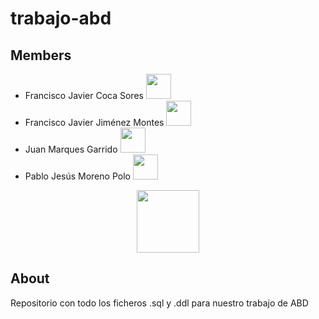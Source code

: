 # trabajo-abd
## Members
- Francisco Javier Coca Sores <img src="https://cdn.frankerfacez.com/emoticon/303956/4" width="40"/>
- Francisco Javier Jiménez Montes <img src="https://cdn.frankerfacez.com/emoticon/303956/4" width="40"/>
- Juan Marques Garrido <img src="https://cdn.frankerfacez.com/emoticon/303956/4" width="40"/>
- Pablo Jesús Moreno Polo <img src="https://cdn.frankerfacez.com/emoticon/303956/4" width="40">
<p align = "center">
    <img src="https://c.tenor.com/iZ-UxW5tLMcAAAAC/spin-pepe.gif" width="100">
</p>

## About
Repositorio con todo los ficheros .sql y .ddl para nuestro trabajo de ABD
